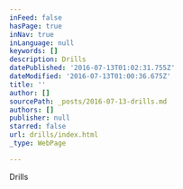 ```yaml
---
inFeed: false
hasPage: true
inNav: true
inLanguage: null
keywords: []
description: Drills
datePublished: '2016-07-13T01:02:31.755Z'
dateModified: '2016-07-13T01:00:36.675Z'
title: ''
author: []
sourcePath: _posts/2016-07-13-drills.md
authors: []
publisher: null
starred: false
url: drills/index.html
_type: WebPage

---
```

Drills